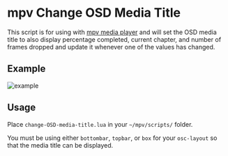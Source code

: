# mpv Change OSD Media Title
This script is for using with [mpv media player](https://github.com/mpv-player/mpv) and will set the OSD media title to also display percentage completed, current chapter, and number of frames dropped and update it whenever one of the values has changed.

## Example
![example](https://cloud.githubusercontent.com/assets/6493496/19949529/658621e6-a10f-11e6-920f-30814e67f1e2.png)

## Usage
Place `change-OSD-media-title.lua` in your `~/mpv/scripts/` folder.

You must be using either `bottombar`, `topbar`, or `box` for your `osc-layout` so that the media title can be displayed.
